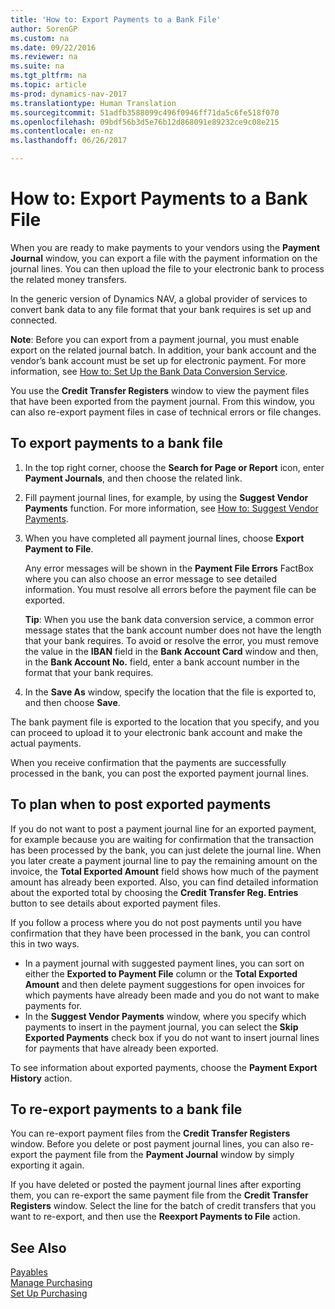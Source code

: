 ```yaml
---
title: 'How to: Export Payments to a Bank File'
author: SorenGP
ms.custom: na
ms.date: 09/22/2016
ms.reviewer: na
ms.suite: na
ms.tgt_pltfrm: na
ms.topic: article
ms-prod: dynamics-nav-2017
ms.translationtype: Human Translation
ms.sourcegitcommit: 51adfb3588099c496f0946ff71da5c6fe518f070
ms.openlocfilehash: 09bdf56b3d5e76b12d868091e89232ce9c08e215
ms.contentlocale: en-nz
ms.lasthandoff: 06/26/2017

---
```


# <a name="how-to-export-payments-to-a-bank-file"></a>How to: Export Payments to a Bank File
When you are ready to make payments to your vendors using the **Payment Journal** window, you can export a file with the payment information on the journal lines. You can then upload the file to your electronic bank to process the related money transfers.

In the generic version of Dynamics NAV, a global provider of services to convert bank data to any file format that your bank requires is set up and connected.

**Note**: Before you can export from a payment journal, you must enable export on the related journal batch. In addition, your bank account and the vendor’s bank account must be set up for electronic payment. For more information, see [How to: Set Up the Bank Data Conversion Service](bank-how-setup-bank-data-conversion-service.md).

You use the **Credit Transfer Registers** window to view the payment files that have been exported from the payment journal. From this window, you can also re-export payment files in case of technical errors or file changes.

## <a name="to-export-payments-to-a-bank-file"></a>To export payments to a bank file
1. In the top right corner, choose the **Search for Page or Report** icon, enter **Payment Journals**, and then choose the related link.
2. Fill payment journal lines, for example, by using the **Suggest Vendor Payments** function. For more information, see [How to: Suggest Vendor Payments](payables-how-suggest-vendor-payments.md).  
3. When you have completed all payment journal lines, choose **Export Payment to File**.

    Any error messages will be shown in the **Payment File Errors** FactBox where you can also choose an error message to see detailed information. You must resolve all errors before the payment file can be exported.

    **Tip**: When you use the bank data conversion service, a common error message states that the bank account number does not have the length that your bank requires. To avoid or resolve the error, you must remove the value in the **IBAN** field in the **Bank Account Card** window and then, in the **Bank Account No.** field, enter a bank account number in the format that your bank requires.
4. In the **Save As** window, specify the location that the file is exported to, and then choose **Save**.

The bank payment file is exported to the location that you specify, and you can proceed to upload it to your electronic bank account and make the actual payments.

When you receive confirmation that the payments are successfully processed in the bank, you can post the exported payment journal lines.

## <a name="to-plan-when-to-post-exported-payments"></a>To plan when to post exported payments
If you do not want to post a payment journal line for an exported payment, for example because you are waiting for confirmation that the transaction has been processed by the bank, you can just delete the journal line. When you later create a payment journal line to pay the remaining amount on the invoice, the **Total Exported Amount** field shows how much of the payment amount has already been exported. Also, you can find detailed information about the exported total by choosing the **Credit Transfer Reg. Entries** button to see details about exported payment files.

If you follow a process where you do not post payments until you have confirmation that they have been processed in the bank, you can control this in two ways.

* In a payment journal with suggested payment lines, you can sort on either the **Exported to Payment File** column or the **Total Exported Amount** and then delete payment suggestions for open invoices for which payments have already been made and you do not want to make payments for.
* In the **Suggest Vendor Payments** window, where you specify which payments to insert in the payment journal, you can select the **Skip Exported Payments** check box if you do not want to insert journal lines for payments that have already been exported.

To see information about exported payments, choose the **Payment Export History** action.

## <a name="to-re-export-payments-to-a-bank-file"></a>To re-export payments to a bank file
You can re-export payment files from the **Credit Transfer Registers** window. Before you delete or post payment journal lines, you can also re-export the payment file from the **Payment Journal** window by simply exporting it again.

If you have deleted or posted the payment journal lines after exporting them, you can re-export the same payment file from the **Credit Transfer Registers** window. Select the line for the batch of credit transfers that you want to re-export, and then use the **Reexport Payments to File** action.

## <a name="see-also"></a>See Also
[Payables](payables-manage-payables.md)  
[Manage Purchasing](purchasing-manage-purchasing.md)  
[Set Up Purchasing](purchasing-setup-purchasing.md)


